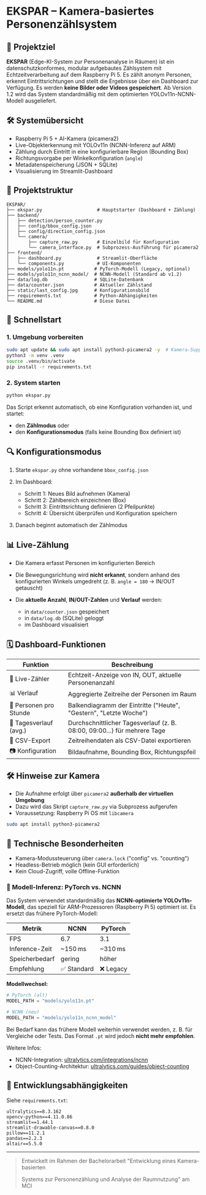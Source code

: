 # EKSPAR – Kamera-basiertes Personenzählsystem

## 📌 Projektziel

**EKSPAR** (Edge-KI-System zur Personenanalyse in Räumen) ist ein datenschutzkonformes, modular aufgebautes Zählsystem mit Echtzeitverarbeitung auf dem Raspberry Pi 5. Es zählt anonym Personen, erkennt Eintrittsrichtungen und stellt die Ergebnisse über ein Dashboard zur Verfügung. Es werden **keine Bilder oder Videos gespeichert**. Ab Version 1.2 wird das System standardmäßig mit dem optimierten YOLOv11n-NCNN-Modell ausgeliefert.

## 🛠 Systemübersicht

* Raspberry Pi 5 + AI-Kamera (picamera2)
* Live-Objekterkennung mit YOLOv11n (NCNN-Inferenz auf ARM)
* Zählung durch Eintritt in eine konfigurierbare Region (Bounding Box)
* Richtungsvorgabe per Winkelkonfiguration (`angle`)
* Metadatenspeicherung (JSON + SQLite)
* Visualisierung im Streamlit-Dashboard

## 📂 Projektstruktur

```
EKSPAR/
├── ekspar.py                    # Hauptstarter (Dashboard + Zählung)
├── backend/
│   ├── detection/person_counter.py
│   ├── config/bbox_config.json
│   ├── config/direction_config.json
│   └── camera/
│       ├── capture_raw.py       # Einzelbild für Konfiguration
│       └── camera_interface.py  # Subprozess-Ausführung für picamera2
├── frontend/
│   ├── dashboard.py             # Streamlit-Oberfläche
│   └── components.py            # UI-Komponenten
├── models/yolo11n.pt           # PyTorch-Modell (Legacy, optional)
├── models/yolo11n_ncnn_model/  # NCNN-Modell (Standard ab v1.2)
├── data/log.db                 # SQLite-Datenbank
├── data/counter.json           # Aktueller Zählstand
├── static/last_config.jpg      # Konfigurationsbild
├── requirements.txt            # Python-Abhängigkeiten
└── README.md                   # Diese Datei
```

## 🚀 Schnellstart

### 1. Umgebung vorbereiten

```bash
sudo apt update && sudo apt install python3-picamera2 -y  # Kamera-Support
python3 -m venv .venv
source .venv/bin/activate
pip install -r requirements.txt
```

### 2. System starten

```bash
python ekspar.py
```

Das Script erkennt automatisch, ob eine Konfiguration vorhanden ist, und startet:

* den **Zählmodus** oder
* den **Konfigurationsmodus** (falls keine Bounding Box definiert ist)

## 🔍 Konfigurationsmodus

1. Starte `ekspar.py` ohne vorhandene `bbox_config.json`
2. Im Dashboard:

   * Schritt 1: Neues Bild aufnehmen (Kamera)
   * Schritt 2: Zählbereich einzeichnen (Box)
   * Schritt 3: Eintrittsrichtung definieren (2 Pfeilpunkte)
   * Schritt 4: Übersicht überprüfen und Konfiguration speichern
3. Danach beginnt automatisch der Zählmodus

## 📊 Live-Zählung

* Die Kamera erfasst Personen im konfigurierten Bereich
* Die Bewegungsrichtung wird **nicht erkannt**, sondern anhand des konfigurierten Winkels umgedreht (z. B. `angle = 180` → IN/OUT getauscht)
* Die **aktuelle Anzahl**, **IN/OUT-Zahlen** und **Verlauf** werden:

  * in `data/counter.json` gespeichert
  * in `data/log.db` (SQLite) geloggt
  * im Dashboard visualisiert

## 🗓 Dashboard-Funktionen

| Funktion               | Beschreibung                                                             |
| ---------------------- | ------------------------------------------------------------------------ |
| 👥 Live-Zähler         | Echtzeit-Anzeige von IN, OUT, aktuelle Personenanzahl                    |
| 📊 Verlauf             | Aggregierte Zeitreihe der Personen im Raum                               |
| 🔹 Personen pro Stunde | Balkendiagramm der Eintritte ("Heute", "Gestern", "Letzte Woche")        |
| 🔸 Tagesverlauf (avg.) | Durchschnittlicher Tagesverlauf (z. B. 08:00, 09:00...) für mehrere Tage |
| 📄 CSV-Export          | Zeitreihendaten als CSV-Datei exportieren                                |
| 📷 Konfiguration       | Bildaufnahme, Bounding Box, Richtungspfeil                               |

## 🛠 Hinweise zur Kamera

* Die Aufnahme erfolgt über `picamera2` **außerhalb der virtuellen Umgebung**
* Dazu wird das Skript `capture_raw.py` via Subprozess aufgerufen
* Voraussetzung: Raspberry Pi OS mit `libcamera`

```bash
sudo apt install python3-picamera2
```

## 🔎 Technische Besonderheiten

* Kamera-Modussteuerung über `camera.lock` ("config" vs. "counting")
* Headless-Betrieb möglich (kein GUI erforderlich)
* Kein Cloud-Zugriff, volle Offline-Funktion

### 🧐 Modell-Inferenz: PyTorch vs. NCNN

Das System verwendet standardmäßig das **NCNN-optimierte YOLOv11n-Modell**, das speziell für ARM-Prozessoren (Raspberry Pi 5) optimiert ist. Es ersetzt das frühere PyTorch-Modell:

| Metrik         | NCNN       | PyTorch  |
| -------------- | ---------- | -------- |
| FPS            | 6.7        | 3.1      |
| Inference-Zeit | \~150 ms   | \~310 ms |
| Speicherbedarf | gering     | höher    |
| Empfehlung     | ✅ Standard | ❌ Legacy |

**Modellwechsel:**

```python
# PyTorch (alt)
MODEL_PATH = "models/yolo11n.pt"

# NCNN (neu)
MODEL_PATH = "models/yolo11n_ncnn_model"
```

Bei Bedarf kann das frühere Modell weiterhin verwendet werden, z. B. für Vergleiche oder Tests. Das Format `.pt` wird jedoch **nicht mehr empfohlen**.

Weitere Infos:

* NCNN-Integration: [ultralytics.com/integrations/ncnn](https://docs.ultralytics.com/integrations/ncnn/)
* Object-Counting-Architektur: [ultralytics.com/guides/object-counting](https://docs.ultralytics.com/guides/object-counting/)

## 🧰 Entwicklungsabhängigkeiten

Siehe `requirements.txt`:

```
ultralytics==8.3.162
opencv-python==4.11.0.86
streamlit==1.44.1
streamlit-drawable-canvas==0.8.0
pillow==11.2.1
pandas==2.2.3
altair==5.5.0
```

---

> Entwickelt im Rahmen der Bachelorarbeit "Entwicklung eines Kamera-basierten
>
> Systems zur Personenzählung und Analyse der Raumnutzung" am MCI
